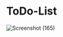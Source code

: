 # ToDo-List
<!-- Visit <a href="https://thevkrant.github.io/ToDo-List/">Here</a> -->

![Screenshot (165)](https://user-images.githubusercontent.com/85709371/148740239-a93a3fc5-4bf0-41c2-94e9-8340f7634637.png)
